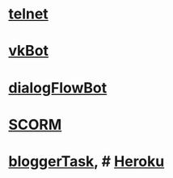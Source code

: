# [telnet](https://github.com/polinakhari/telnet)
# [vkBot](https://github.com/polinakhari/bot)
# [dialogFlowBot](https://github.com/polinakhari/dialogFlowBot)
# [SCORM](https://github.com/polinakhari/SCORM)
# [bloggerTask](https://github.com/polinakhari/bloggerTask), # [Heroku](https://bloggertask3.herokuapp.com/posts)


